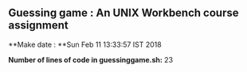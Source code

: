## Guessing game : An UNIX Workbench course assignment

**Make date : **Sun Feb 11 13:33:57 IST 2018

**Number of lines of code in guessinggame.sh:** 23
